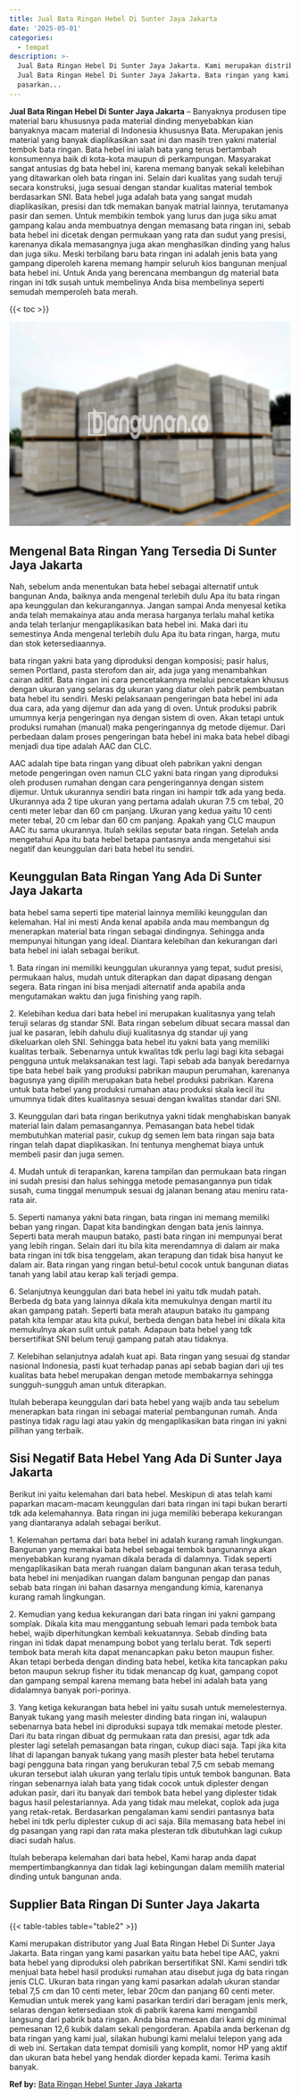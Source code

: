 ```yaml
---
title: Jual Bata Ringan Hebel Di Sunter Jaya Jakarta
date: '2025-05-01'
categories:
  - tempat
description: >-
  Jual Bata Ringan Hebel Di Sunter Jaya Jakarta. Kami merupakan distributor yang
  Jual Bata Ringan Hebel Di Sunter Jaya Jakarta. Bata ringan yang kami
  pasarkan...
---
```


**Jual Bata Ringan Hebel Di Sunter Jaya Jakarta** – Banyaknya produsen tipe material baru khususnya pada material dinding menyebabkan kian banyaknya macam material di Indonesia khususnya Bata. Merupakan jenis material yang banyak diaplikasikan saat ini dan masih tren yakni material tembok bata ringan. Bata hebel ini ialah bata yang terus bertambah konsumennya baik di kota-kota maupun di perkampungan. Masyarakat sangat antusias dg bata hebel ini, karena memang banyak sekali kelebihan yang ditawarkan oleh bata ringan ini. Selain dari kualitas yang sudah teruji secara konstruksi, juga sesuai dengan standar kualitas material tembok berdasarkan SNI. Bata hebel juga adalah bata yang sangat mudah diaplikasikan, presisi dan tdk memakan banyak matrial lainnya, terutamanya pasir dan semen. Untuk membikin tembok yang lurus dan juga siku amat gampang kalau anda membuatnya dengan memasang bata ringan ini, sebab bata hebel ini dicetak dengan permukaan yang rata dan sudut yang presisi, karenanya dikala memasangnya juga akan menghasilkan dinding yang halus dan juga siku. Meski terbilang baru bata ringan ini adalah jenis bata yang gampang diperoleh karena memang hampir seluruh kios bangunan menjual bata hebel ini. Untuk Anda yang berencana membangun dg material bata ringan ini tdk susah untuk membelinya Anda bisa membelinya seperti semudah memperoleh bata merah.

{{< toc >}}

![Jual Bata Ringan Hebel Di Sunter Jaya Jakarta](/images/jual-hebel-murah-26.png)

## Mengenal Bata Ringan Yang Tersedia Di Sunter Jaya Jakarta

Nah, sebelum anda menentukan bata hebel sebagai alternatif untuk bangunan Anda, baiknya anda mengenal terlebih dulu Apa itu bata ringan apa keunggulan dan kekurangannya. Jangan sampai Anda menyesal ketika anda telah memakainya atau anda merasa harganya terlalu mahal ketika anda telah terlanjur mengaplikasikan bata hebel ini. Maka dari itu semestinya Anda mengenal terlebih dulu Apa itu bata ringan, harga, mutu dan stok ketersediaannya.

bata ringan yakni bata yang diproduksi dengan komposisi; pasir halus, semen Portland, pasta sterofom dan air, ada juga yang menambahkan cairan aditif. Bata ringan ini cara pencetakannya melalui pencetakan khusus dengan ukuran yang selaras dg ukuran yang diatur oleh pabrik pembuatan bata hebel itu sendiri. Meski pelaksanaan pengeringan bata hebel ini ada dua cara, ada yang dijemur dan ada yang di oven. Untuk produksi pabrik umumnya kerja pengeringan nya dengan sistem di oven. Akan tetapi untuk produksi rumahan (manual) maka pengeringannya dg metode dijemur. Dari perbedaan dalam proses pengeringan bata hebel ini maka bata hebel dibagi menjadi dua tipe adalah AAC dan CLC.

AAC adalah tipe bata ringan yang dibuat oleh pabrikan yakni dengan metode pengeringan oven namun CLC yakni bata ringan yang diproduksi oleh produsen rumahan dengan cara pengeringannya dengan sistem dijemur. Untuk ukurannya sendiri bata ringan ini hampir tdk ada yang beda. Ukurannya ada 2 tipe ukuran yang pertama adalah ukuran 7.5 cm tebal, 20 centi meter lebar dan 60 cm panjang. Ukuran yang kedua yaitu 10 centi meter tebal, 20 cm lebar dan 60 cm panjang. Apakah yang CLC maupun AAC itu sama ukurannya. Itulah sekilas seputar bata ringan. Setelah anda mengetahui Apa itu bata hebel betapa pantasnya anda mengetahui sisi negatif dan keunggulan dari bata hebel itu sendiri.

## Keunggulan Bata Ringan Yang Ada Di Sunter Jaya Jakarta

bata hebel sama seperti tipe material lainnya memiliki keunggulan dan kelemahan. Hal ini mesti Anda kenal apabila anda mau membangun dg menerapkan material bata ringan sebagai dindingnya. Sehingga anda mempunyai hitungan yang ideal. Diantara kelebihan dan kekurangan dari bata hebel ini ialah sebagai berikut.

1\. Bata ringan ini memiliki keunggulan ukurannya yang tepat, sudut presisi, permukaan halus, mudah untuk diterapkan dan dapat dipasang dengan segera. Bata ringan ini bisa menjadi alternatif anda apabila anda mengutamakan waktu dan juga finishing yang rapih.

2\. Kelebihan kedua dari bata hebel ini merupakan kualitasnya yang telah teruji selaras dg standar SNI. Bata ringan sebelum dibuat secara massal dan jual ke pasaran, lebih dahulu diuji kualitasnya dg standar uji yang dikeluarkan oleh SNI. Sehingga bata hebel itu yakni bata yang memiliki kualitas terbaik. Sebenarnya untuk kwalitas tdk perlu lagi bagi kita sebagai pengguna untuk melaksanakan test lagi. Tapi sebab ada banyak beredarnya tipe bata hebel baik yang produksi pabrikan maupun perumahan, karenanya bagusnya yang dipilih merupakan bata hebel produksi pabrikan. Karena untuk bata hebel yang produksi rumahan atau produksi skala kecil itu umumnya tidak dites kualitasnya sesuai dengan kwalitas standar dari SNI.

3\. Keunggulan dari bata ringan berikutnya yakni tidak menghabiskan banyak material lain dalam pemasangannya. Pemasangan bata hebel tidak membutuhkan material pasir, cukup dg semen lem bata ringan saja bata ringan telah dapat diaplikasikan. Ini tentunya menghemat biaya untuk membeli pasir dan juga semen.

4\. Mudah untuk di terapankan, karena tampilan dan permukaan bata ringan ini sudah presisi dan halus sehingga metode pemasangannya pun tidak susah, cuma tinggal menumpuk sesuai dg jalanan benang atau meniru rata-rata air.

5\. Seperti namanya yakni bata ringan, bata ringan ini memang memiliki beban yang ringan. Dapat kita bandingkan dengan bata jenis lainnya. Seperti bata merah maupun batako, pasti bata ringan ini mempunyai berat yang lebih ringan. Selain dari itu bila kita merendamnya di dalam air maka bata ringan ini tdk bisa tenggelam, akan terapung dan tidak bisa hanyut ke dalam air. Bata ringan yang ringan betul-betul cocok untuk bangunan diatas tanah yang labil atau kerap kali terjadi gempa.

6\. Selanjutnya keunggulan dari bata hebel ini yaitu tdk mudah patah. Berbeda dg bata yang lainnya dikala kita memukulnya dengan martil itu akan gampang patah. Seperti bata merah ataupun batako itu gampang patah kita lempar atau kita pukul, berbeda dengan bata hebel ini dikala kita memukulnya akan sulit untuk patah. Adapaun bata hebel yang tdk bersertifikat SNI belum teruji gampang patah atau tidaknya.

7\. Kelebihan selanjutnya adalah kuat api. Bata ringan yang sesuai dg standar nasional Indonesia, pasti kuat terhadap panas api sebab bagian dari uji tes kualitas bata hebel merupakan dengan metode membakarnya sehingga sungguh-sungguh aman untuk diterapkan.

Itulah beberapa keunggulan dari bata hebel yang wajib anda tau sebelum menerapkan bata ringan ini sebagai material pembangunan rumah. Anda pastinya tidak ragu lagi atau yakin dg mengaplikasikan bata ringan ini yakni pilihan yang terbaik.

## Sisi Negatif Bata Hebel Yang Ada Di Sunter Jaya Jakarta

Berikut ini yaitu kelemahan dari bata hebel. Meskipun di atas telah kami paparkan macam-macam keunggulan dari bata ringan ini tapi bukan berarti tdk ada kelemahannya. Bata ringan ini juga memiliki beberapa kekurangan yang diantaranya adalah sebagai berikut.

1\. Kelemahan pertama dari bata hebel ini adalah kurang ramah lingkungan. Bangunan yang memakai bata hebel sebagai tembok bangunannya akan menyebabkan kurang nyaman dikala berada di dalamnya. Tidak seperti mengaplikasikan bata merah ruangan dalam bangunan akan terasa teduh, bata hebel ini menjadikan ruangan dalam bangunan pengap dan panas sebab bata ringan ini bahan dasarnya mengandung kimia, karenanya kurang ramah lingkungan.

2\. Kemudian yang kedua kekurangan dari bata ringan ini yakni gampang somplak. Dikala kita mau menggantung sebuah lemari pada tembok bata hebel, wajib diperhitungkan kembali kekuatannya. Sebab dinding bata ringan ini tidak dapat menampung bobot yang terlalu berat. Tdk seperti tembok bata merah kita dapat menancapkan paku beton maupun fisher. Akan tetapi berbeda dengan dinding bata hebel, ketika kita tancapkan paku beton maupun sekrup fisher itu tidak menancap dg kuat, gampang copot dan gampang sempal karena memang bata hebel ini adalah bata yang didalamnya banyak pori-porinya.

3\. Yang ketiga kekurangan bata hebel ini yaitu susah untuk memelesternya. Banyak tukang yang masih melester dinding bata ringan ini, walaupun sebenarnya bata hebel ini diproduksi supaya tdk memakai metode plester. Dari itu bata ringan dibuat dg permukaan rata dan presisi, agar tdk ada plester lagi setelah pemasangan bata ringan, cukup diaci saja. Tapi jika kita lihat di lapangan banyak tukang yang masih plester bata hebel terutama bagi pengguna bata ringan yang berukuran tebal 7,5 cm sebab memang ukuran tersebut ialah ukuran yang terlalu tipis untuk tembok bangunan. Bata ringan sebenarnya ialah bata yang tidak cocok untuk diplester dengan adukan pasir, dari itu banyak dari tembok bata hebel yang diplester tidak bagus hasil pelestariannya. Ada yang tidak mau melekat, coplok ada juga yang retak-retak. Berdasarkan pengalaman kami sendiri pantasnya bata hebel ini tdk perlu diplester cukup di aci saja. Bila memasang bata hebel ini dg pasangan yang rapi dan rata maka plesteran tdk dibutuhkan lagi cukup diaci sudah halus.

Itulah beberapa kelemahan dari bata hebel, Kami harap anda dapat mempertimbangkannya dan tidak lagi kebingungan dalam memilih material dinding untuk bangunan anda.

## Supplier Bata Ringan Di Sunter Jaya Jakarta

{{< table-tables table="table2" >}}

Kami merupakan distributor yang Jual Bata Ringan Hebel Di Sunter Jaya Jakarta. Bata ringan yang kami pasarkan yaitu bata hebel tipe AAC, yakni bata hebel yang diproduksi oleh pabrikan bersertifikat SNI. Kami sendiri tdk menjual bata hebel hasil produksi rumahan atau disebut juga dg bata ringan jenis CLC. Ukuran bata ringan yang kami pasarkan adalah ukuran standar tebal 7,5 cm dan 10 centi meter, lebar 20cm dan panjang 60 centi meter. Kemudian untuk merek yang kami pasarkan terdiri dari beragam jenis merk, selaras dengan ketersediaan stok di pabrik karena kami mengambil langsung dari pabrik bata ringan. Anda bisa memesan dari kami dg minimal pemesanan 12,6 kubik dalam sekali pengorderan. Apabila anda berkenan dg bata ringan yang kami jual, silakan hubungi kami melalui telepon yang ada di web ini. Sertakan data tempat domisili yang komplit, nomor HP yang aktif dan ukuran bata hebel yang hendak diorder kepada kami. Terima kasih banyak.

**Ref by:** [Bata Ringan Hebel Sunter Jaya Jakarta](https://id.wikipedia.org/wiki/Bata)
